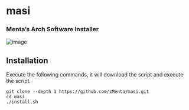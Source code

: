 # masi
### Menta’s Arch Software Installer

![image](https://github.com/zMenta/masi/assets/70714721/8faec381-1907-4d4e-9477-5bcbc2711f13)

## Installation
Execute the following commands, it will download the script and execute the script. 

```
git clone --depth 1 https://github.com/zMenta/masi.git
cd masi
./install.sh
```
